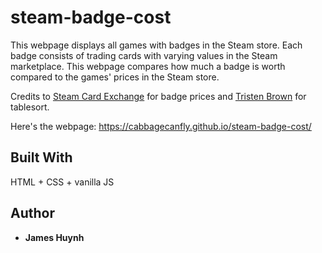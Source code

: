 # steam-badge-cost
This webpage displays all games with badges in the Steam store. Each badge consists of trading cards with varying values in the Steam marketplace. This webpage compares how much a badge is worth compared to the games' prices in the Steam store.

Credits to [Steam Card Exchange](http://steamcardexchange.net/index.php) for badge prices and [Tristen Brown](https://github.com/tristen/tablesort) for tablesort.

Here's the webpage: <https://cabbagecanfly.github.io/steam-badge-cost/>

## Built With
HTML + CSS + vanilla JS

## Author
* **James Huynh**